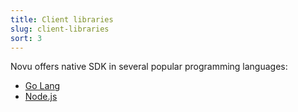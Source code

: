 ```yaml
---
title: Client libraries
slug: client-libraries
sort: 3
---
```


Novu offers native SDK in several popular programming languages:

- [Go Lang](https://github.com/novuhq/go-novu)
- [Node.js](https://github.com/novuhq/novu/tree/main/packages/node)
